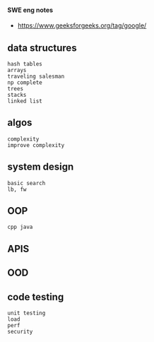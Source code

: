#### SWE eng notes

- https://www.geeksforgeeks.org/tag/google/

## data structures
```
hash tables
arrays
traveling salesman 
np complete
trees
stacks
linked list
```
## algos
```space and time complexity
complexity
improve complexity
```
## system design
```
basic search
lb, fw
```
## OOP
```
cpp java
```
## APIS

## OOD

## code testing
```
unit testing
load
perf
security
```
